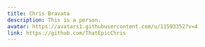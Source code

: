 ```yaml
---
title: Chris Bravata
description: This is a person.
avatar: https://avatars1.githubusercontent.com/u/11593352?v=4
link: https://github.com/ThatEpicChris
---
```

